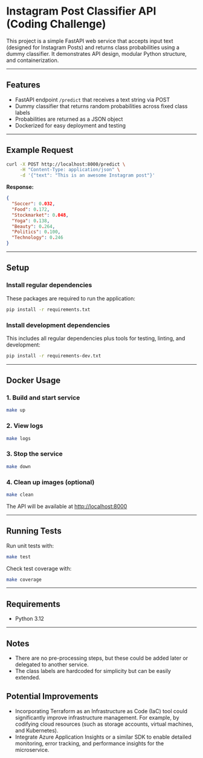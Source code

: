 # Instagram Post Classifier API (Coding Challenge)

This project is a simple FastAPI web service that accepts input text (designed for Instagram Posts) and returns class probabilities using a dummy classifier. It demonstrates API design, modular Python structure, and containerization.

---

## Features

- FastAPI endpoint `/predict` that receives a text string via POST
- Dummy classifier that returns random probabilities across fixed class labels
- Probabilities are returned as a JSON object
- Dockerized for easy deployment and testing

---

## Example Request

```bash
curl -X POST http://localhost:8000/predict \
     -H "Content-Type: application/json" \
     -d '{"text": "This is an awesome Instagram post"}'
```

**Response:**

```json
{
  "Soccer": 0.032,
  "Food": 0.172,
  "Stockmarket": 0.048,
  "Yoga": 0.138,
  "Beauty": 0.264,
  "Politics": 0.100,
  "Technology": 0.246
}
```

---

## Setup

### Install regular dependencies

These packages are required to run the application:

```bash
pip install -r requirements.txt
```

### Install development dependencies

This includes all regular dependencies plus tools for testing, linting, and development:

```bash
pip install -r requirements-dev.txt
```

---

## Docker Usage

### 1. Build and start service

```bash
make up
```

### 2. View logs

```bash
make logs
```

### 3. Stop the service

```bash
make down
```

### 4. Clean up images (optional)

```bash
make clean
```

The API will be available at [http://localhost:8000](http://localhost:8000)

---

## Running Tests

Run unit tests with:

```bash
make test
```

Check test coverage with:

```bash
make coverage
```

---

## Requirements

- Python 3.12

---

## Notes

- There are no pre-processing steps, but these could be added later or delegated to another service.
- The class labels are hardcoded for simplicity but can be easily extended.

## Potential Improvements
- Incorporating Terraform as an Infrastructure as Code (IaC) tool could significantly improve infrastructure management. For example, by codifying cloud resources (such as storage accounts, virtual machines, and Kubernetes).
- Integrate Azure Application Insights or a similar SDK to enable detailed monitoring, error tracking, and performance insights for the microservice. 